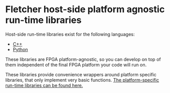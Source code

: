 # Fletcher host-side platform agnostic run-time libraries

Host-side run-time libraries exist for the following languages:

* [C++](cpp)
* [Python](python)

These libraries are FPGA platform-agnostic, so you can develop on top of them independent of the final FPGA platform
your code will run on.

These libraries provide convenience wrappers around platform specific libraries, that only implement very basic
functions. [The platform-specific run-time libraries can be found here.](../platforms)
